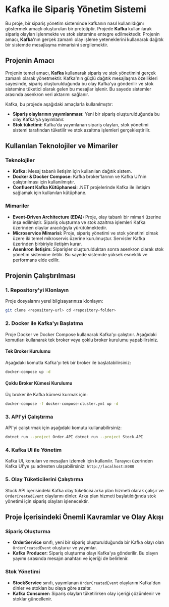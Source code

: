 # Kafka ile Sipariş Yönetim Sistemi

Bu proje, bir sipariş yönetim sisteminde kafkanın nasıl kullanıldığını göstermek amaçlı oluşturulan bir prototiptir. Projede **Kafka** kullanılarak sipariş olayları işlenmekte ve stok sistemine entegre edilmektedir. Projenin amacı, **Kafka**'nın gerçek zamanlı olay işleme yeteneklerini kullanarak dağıtık bir sistemde mesajlaşma mimarisini sergilemektir.

## Projenin Amacı

Projenin temel amacı, **Kafka** kullanarak sipariş ve stok yönetimini gerçek zamanlı olarak yönetmektir. Kafka'nın güçlü dağıtık mesajlaşma özellikleri sayesinde, sipariş oluşturulduğunda bu olay Kafka'ya gönderilir ve stok sistemine tüketici olarak gelen bu mesajlar işlenir. Bu sayede sistemler arasında asenkron veri aktarımı sağlanır.

Kafka, bu projede aşağıdaki amaçlarla kullanılmıştır:
- **Sipariş olaylarının yayımlanması:** Yeni bir sipariş oluşturulduğunda bu olay Kafka'ya yayımlanır.
- **Stok tüketimi:** Kafka'da yayımlanan sipariş olayları, stok yönetimi sistemi tarafından tüketilir ve stok azaltma işlemleri gerçekleştirilir.

## Kullanılan Teknolojiler ve Mimariler

### Teknolojiler
- **Kafka:** Mesaj tabanlı iletişim için kullanılan dağıtık sistem.
- **Docker & Docker Compose:** Kafka broker'larının ve Kafka UI'nin çalıştırılması için kullanılmıştır.
- **Confluent Kafka Kütüphanesi:** .NET projelerinde Kafka ile iletişim sağlamak için kullanılan kütüphane.

### Mimariler
- **Event-Driven Architecture (EDA):** Proje, olay tabanlı bir mimari üzerine inşa edilmiştir. Sipariş oluşturma ve stok azaltma işlemleri Kafka üzerinden olaylar aracılığıyla yürütülmektedir.
- **Microservice Mimarisi:** Proje, sipariş yönetimi ve stok yönetimi olmak üzere iki temel mikroservis üzerine kurulmuştur. Servisler Kafka üzerinden birbiriyle iletişim kurar.
- **Asenkron İletişim:** Siparişler oluşturulduktan sonra asenkron olarak stok yönetim sistemine iletilir. Bu sayede sistemde yüksek esneklik ve performans elde edilir.

## Projenin Çalıştırılması

### 1. Repository'yi Klonlayın

Proje dosyalarını yerel bilgisayarınıza klonlayın:

```bash
git clone <repository-url> cd <repository-folder>
```

### 2. Docker ile Kafka'yı Başlatma

Proje Docker ve Docker Compose kullanarak Kafka'yı çalıştırır. Aşağıdaki komutları kullanarak tek broker veya çoklu broker kurulumu yapabilirsiniz.

#### Tek Broker Kurulumu

Aşağıdaki komutla Kafka'yı tek bir broker ile başlatabilirsiniz:

```bash
docker-compose up -d
```


#### Çoklu Broker Kümesi Kurulumu

Üç broker ile Kafka kümesi kurmak için:

```bash
docker-compose -f docker-compose-cluster.yml up -d
```


### 3. API'yi Çalıştırma

API'yi çalıştırmak için aşağıdaki komutu kullanabilirsiniz:

```bash
dotnet run --project Order.API dotnet run --project Stock.API
```


### 4. Kafka UI ile Yönetim

Kafka UI, konuları ve mesajları izlemek için kullanılır. Tarayıcı üzerinden Kafka UI'ye şu adresten ulaşabilirsiniz: `http://localhost:8080`


### 5. Olay Tüketicilerini Çalıştırma

Stock API içerisindeki Kafka olay tüketicisi arka plan hizmeti olarak çalışır ve `OrderCreatedEvent` olaylarını dinler. Arka plan hizmeti başlatıldığında stok yönetimi için sipariş olayları işlenecektir.

## Proje İçerisindeki Önemli Kavramlar ve Olay Akışı

### Sipariş Oluşturma
- **OrderService** sınıfı, yeni bir sipariş oluşturulduğunda bir Kafka olayı olan `OrderCreatedEvent` oluşturur ve yayımlar.
- **Kafka Producer:** Sipariş oluşturma olayı Kafka'ya gönderilir. Bu olayın yayımı sırasında mesajın anahtarı ve içeriği de belirlenir.

### Stok Yönetimi
- **StockService** sınıfı, yayımlanan `OrderCreatedEvent` olaylarını Kafka'dan dinler ve stokları bu olaya göre azaltır.
- **Kafka Consumer:** Sipariş olayları tüketilirken olay içeriği çözümlenir ve stoklar güncellenir.
